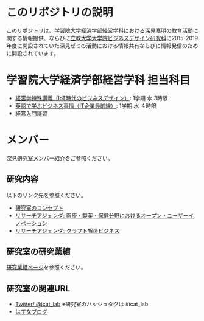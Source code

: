 # このリポジトリの説明
このリポジトリは、[学習院大学](https://www.univ.gakushuin.ac.jp/)[経済学部](https://www.univ.gakushuin.ac.jp/eco/)[経営学科](https://www.univ.gakushuin.ac.jp/eco/education/management/index.html)における深見嘉明の教育活動に関する情報提供、ならびに[立教大学大学院ビジネスデザイン研究科](https://business-school.rikkyo.ac.jp/)に2015-2019年度に開設されていた深見ゼミの活動における情報共有ならびに情報発信のために開設されています。

# 学習院大学経済学部経営学科 担当科目
- [経営学特殊講義（IoT時代のビジネスデザイン）](https://github.com/icat-lab/Biz_Design_IoT): 1学期 水 3時限
- [英語で学ぶビジネス事情（IT企業最前線）](https://github.com/icat-lab/IT_Biz_Trend): 1学期 水 ４時限
- [経営入門演習](https://github.com/icat-lab/icat_lab/blob/master/basic_seminar_undergrad/basic_seminar.md)

# メンバー
[深見研究室メンバー紹介](https://github.com/icat-lab/icat_lab/blob/master/member.md)をご参照ください。

## 研究内容
以下のリンク先を参照ください。
- [研究室のコンセプト](https://github.com/icat-lab/icat_lab/blob/master/research_topic.md)
- [リサーチアジェンダ: 医療・製薬・保健分野におけるオープン・ユーザーイノベーション](https://github.com/icat-lab/case_med_innovation/blob/master/agenda.md)
- [リサーチアジェンダ: クラフト醸造ビジネス](https://github.com/icat-lab/craft_brewing_business)

## 研究室の研究業績
[研究業績ページ](https://github.com/icat-lab/icat_lab/blob/master/works.md)を参照ください。

## 研究室の関連URL
- [Twitter/ @icat_lab](https://twitter.com/icat_lab/)   ※研究室のハッシュタグは #icat_lab
- [はてなブログ](http://icatlab.hatenablog.com/)

